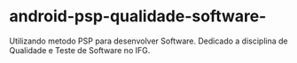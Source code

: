 # android-psp-qualidade-software-

Utilizando metodo PSP para desenvolver Software. Dedicado a disciplina de Qualidade e Teste de Software no IFG.
